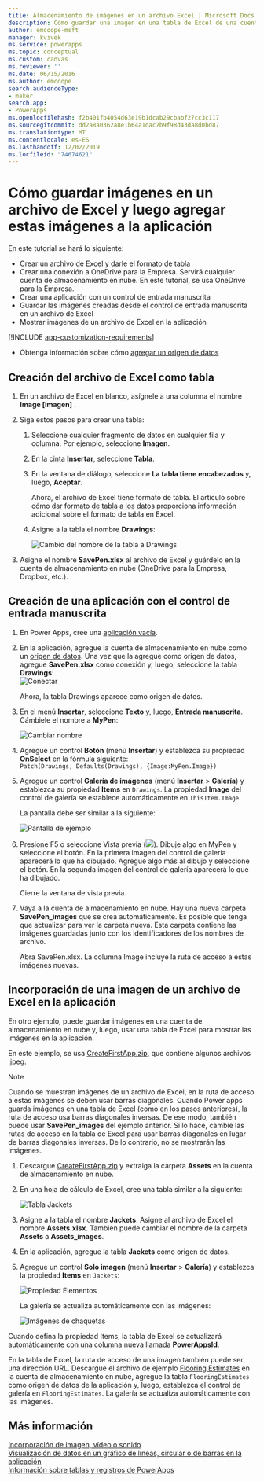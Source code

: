 ```yaml
---
title: Almacenamiento de imágenes en un archivo Excel | Microsoft Docs
description: Cómo guardar una imagen en una tabla de Excel de una cuenta de almacenamiento en nube
author: emcoope-msft
manager: kvivek
ms.service: powerapps
ms.topic: conceptual
ms.custom: canvas
ms.reviewer: ''
ms.date: 06/15/2016
ms.author: emcoope
search.audienceType:
- maker
search.app:
- PowerApps
ms.openlocfilehash: f2b401fb4054d63e19b1dcab29cbabf27cc3c117
ms.sourcegitcommit: dd2a8a0362a8e1b64a1dac7b9f98d43da8d0bd87
ms.translationtype: MT
ms.contentlocale: es-ES
ms.lasthandoff: 12/02/2019
ms.locfileid: "74674621"
---
```

# <a name="how-to-save-images-in-an-excel-file-and-then-add-these-images-to-your-app"></a>Cómo guardar imágenes en un archivo de Excel y luego agregar estas imágenes a la aplicación

En este tutorial se hará lo siguiente:

* Crear un archivo de Excel y darle el formato de tabla
* Crear una conexión a OneDrive para la Empresa. Servirá cualquier cuenta de almacenamiento en nube. En este tutorial, se usa OneDrive para la Empresa.
* Crear una aplicación con un control de entrada manuscrita
* Guardar las imágenes creadas desde el control de entrada manuscrita en un archivo de Excel
* Mostrar imágenes de un archivo de Excel en la aplicación

[!INCLUDE [app-customization-requirements](../../includes/app-customization-requirements.md)]
* Obtenga información sobre cómo [agregar un origen de datos](add-data-connection.md)

## <a name="create-the-excel-file-as-a-table"></a>Creación del archivo de Excel como tabla

1. En un archivo de Excel en blanco, asígnele a una columna el nombre **Image [imagen]** .
2. Siga estos pasos para crear una tabla:    
   
   1. Seleccione cualquier fragmento de datos en cualquier fila y columna. Por ejemplo, seleccione **Imagen**.
   2. En la cinta **Insertar**, seleccione **Tabla**.
   3. En la ventana de diálogo, seleccione **La tabla tiene encabezados** y, luego, **Aceptar**.
      
      Ahora, el archivo de Excel tiene formato de tabla. El artículo sobre cómo [dar formato de tabla a los datos](https://support.office.com/article/Format-an-Excel-table-6789619F-C889-495C-99C2-2F971C0E2370) proporciona información adicional sobre el formato de tabla en Excel.
   4. Asigne a la tabla el nombre **Drawings**:  
      
      ![Cambio del nombre de la tabla a Drawings](./media/tutorial-working-with-images-in-excel/drawings-table.png)
3. Asigne el nombre **SavePen.xlsx** al archivo de Excel y guárdelo en la cuenta de almacenamiento en nube (OneDrive para la Empresa, Dropbox, etc.).

## <a name="create-an-app-with-the-pen-control"></a>Creación de una aplicación con el control de entrada manuscrita
1. En Power Apps, cree una [aplicación vacía](get-started-create-from-blank.md).
2. En la aplicación, agregue la cuenta de almacenamiento en nube como un [origen de datos](add-data-connection.md). Una vez que la agregue como origen de datos, agregue **SavePen.xlsx** como conexión y, luego, seleccione la tabla **Drawings**:  
   ![Conectar](./media/tutorial-working-with-images-in-excel/savepen.png)  
   
   Ahora, la tabla Drawings aparece como origen de datos.
3. En el menú **Insertar**, seleccione **Texto** y, luego, **Entrada manuscrita**. Cámbiele el nombre a **MyPen**:  
   
   ![Cambiar nombre](./media/tutorial-working-with-images-in-excel/rename-mypen.png)
4. Agregue un control **Botón** (menú **Insertar**) y establezca su propiedad **OnSelect** en la fórmula siguiente:  
   `Patch(Drawings, Defaults(Drawings), {Image:MyPen.Image})`
5. Agregue un control **Galería de imágenes** (menú **Insertar** > **Galería**) y establezca su propiedad **Items** en `Drawings`. La propiedad **Image** del control de galería se establece automáticamente en `ThisItem.Image`.
   
   La pantalla debe ser similar a la siguiente:  
   
   ![Pantalla de ejemplo](./media/tutorial-working-with-images-in-excel/screen.png)  
6. Presione F5 o seleccione Vista previa (![](./media/tutorial-working-with-images-in-excel/preview.png)). Dibuje algo en MyPen y seleccione el botón. En la primera imagen del control de galería aparecerá lo que ha dibujado. Agregue algo más al dibujo y seleccione el botón. En la segunda imagen del control de galería aparecerá lo que ha dibujado.
   
   Cierre la ventana de vista previa.
7. Vaya a la cuenta de almacenamiento en nube. Hay una nueva carpeta **SavePen_images** que se crea automáticamente. Es posible que tenga que actualizar para ver la carpeta nueva. Esta carpeta contiene las imágenes guardadas junto con los identificadores de los nombres de archivo.
   
    Abra SavePen.xlsx. La columna Image incluye la ruta de acceso a estas imágenes nuevas.

## <a name="add-the-image-in-an-excel-file-to-your-app"></a>Incorporación de una imagen de un archivo de Excel en la aplicación
En otro ejemplo, puede guardar imágenes en una cuenta de almacenamiento en nube y, luego, usar una tabla de Excel para mostrar las imágenes en la aplicación.

En este ejemplo, se usa [CreateFirstApp.zip](https://pwrappssamples.blob.core.windows.net/samples/CreateFirstApp.zip), que contiene algunos archivos .jpeg.

> [!NOTE]
> Cuando se muestran imágenes de un archivo de Excel, en la ruta de acceso a estas imágenes se deben usar barras diagonales. Cuando Power apps guarda imágenes en una tabla de Excel (como en los pasos anteriores), la ruta de acceso usa barras diagonales inversas. De ese modo, también puede usar **SavePen_images** del ejemplo anterior. Si lo hace, cambie las rutas de acceso en la tabla de Excel para usar barras diagonales en lugar de barras diagonales inversas. De lo contrario, no se mostrarán las imágenes.  

1. Descargue [CreateFirstApp.zip](https://pwrappssamples.blob.core.windows.net/samples/CreateFirstApp.zip) y extraiga la carpeta **Assets** en la cuenta de almacenamiento en nube.
2. En una hoja de cálculo de Excel, cree una tabla similar a la siguiente:
   
    ![Tabla Jackets](./media/tutorial-working-with-images-in-excel/jackets.png)
3. Asigne a la tabla el nombre **Jackets**. Asigne al archivo de Excel el nombre **Assets.xlsx**. También puede cambiar el nombre de la carpeta **Assets** a **Assets_images**.
4. En la aplicación, agregue la tabla **Jackets** como origen de datos.  
5. Agregue un control **Solo imagen** (menú **Insertar** > **Galería**) y establezca la propiedad **Items** en `Jackets`:  
   
    ![Propiedad Elementos](./media/tutorial-working-with-images-in-excel/items-jackets.png)
   
    La galería se actualiza automáticamente con las imágenes:  
   
    ![Imágenes de chaquetas](./media/tutorial-working-with-images-in-excel/images.png)

Cuando defina la propiedad Items, la tabla de Excel se actualizará automáticamente con una columna nueva llamada **PowerAppsId**.

En la tabla de Excel, la ruta de acceso de una imagen también puede ser una dirección URL. Descargue el archivo de ejemplo [Flooring Estimates](https://pwrappssamples.blob.core.windows.net/samples/FlooringEstimates.xlsx) en la cuenta de almacenamiento en nube, agregue la tabla `FlooringEstimates` como origen de datos de la aplicación y, luego, establezca el control de galería en `FlooringEstimates`. La galería se actualiza automáticamente con las imágenes.

## <a name="learn-more"></a>Más información
[Incorporación de imagen, vídeo o sonido](add-images-pictures-audio-video.md)  
[Visualización de datos en un gráfico de líneas, circular o de barras en la aplicación](use-line-pie-bar-chart.md)  
[Información sobre tablas y registros de PowerApps](working-with-tables.md)

